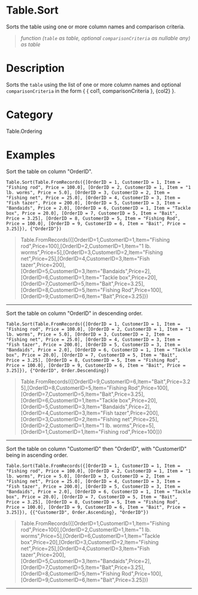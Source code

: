 ﻿# Table.Sort
Sorts the table using one or more column names and comparison criteria.
> _function (<code>table</code> as table, optional <code>comparisonCriteria</code> as nullable any) as table_
# Description 
Sorts the <code>table</code> using the list of one or more column names and optional <code>comparisonCriteria</code> in the form { { col1, comparisonCriteria }, {col2} }.
# Category 
Table.Ordering
# Examples 
Sort the table on column "OrderID".
```
Table.Sort(Table.FromRecords({[OrderID = 1, CustomerID = 1, Item = "Fishing rod", Price = 100.0], [OrderID = 2, CustomerID = 1, Item = "1 lb. worms", Price = 5.0], [OrderID = 3, CustomerID = 2, Item = "Fishing net", Price = 25.0], [OrderID = 4, CustomerID = 3, Item = "Fish tazer", Price = 200.0], [OrderID = 5, CustomerID = 3, Item = "Bandaids", Price = 2.0], [OrderID = 6, CustomerID = 1, Item = "Tackle box", Price = 20.0], [OrderID = 7, CustomerID = 5, Item = "Bait", Price = 3.25], [OrderID = 8, CustomerID = 5, Item = "Fishing Rod", Price = 100.0], [OrderID = 9, CustomerID = 6, Item = "Bait", Price = 3.25]}), {"OrderID"})
```
> Table.FromRecords({[OrderID=1,CustomerID=1,Item="Fishing rod",Price=100],[OrderID=2,CustomerID=1,Item="1 lb. worms",Price=5],[OrderID=3,CustomerID=2,Item="Fishing net",Price=25],[OrderID=4,CustomerID=3,Item="Fish tazer",Price=200],[OrderID=5,CustomerID=3,Item="Bandaids",Price=2],[OrderID=6,CustomerID=1,Item="Tackle box",Price=20],[OrderID=7,CustomerID=5,Item="Bait",Price=3.25],[OrderID=8,CustomerID=5,Item="Fishing Rod",Price=100],[OrderID=9,CustomerID=6,Item="Bait",Price=3.25]})
***
Sort the table on column "OrderID" in descending order.
```
Table.Sort(Table.FromRecords({[OrderID = 1, CustomerID = 1, Item = "Fishing rod", Price = 100.0], [OrderID = 2, CustomerID = 1, Item = "1 lb. worms", Price = 5.0], [OrderID = 3, CustomerID = 2, Item = "Fishing net", Price = 25.0], [OrderID = 4, CustomerID = 3, Item = "Fish tazer", Price = 200.0], [OrderID = 5, CustomerID = 3, Item = "Bandaids", Price = 2.0], [OrderID = 6, CustomerID = 1, Item = "Tackle box", Price = 20.0], [OrderID = 7, CustomerID = 5, Item = "Bait", Price = 3.25], [OrderID = 8, CustomerID = 5, Item = "Fishing Rod", Price = 100.0], [OrderID = 9, CustomerID = 6, Item = "Bait", Price = 3.25]}), {"OrderID", Order.Descending})
```
> Table.FromRecords({[OrderID=9,CustomerID=6,Item="Bait",Price=3.25],[OrderID=8,CustomerID=5,Item="Fishing Rod",Price=100],[OrderID=7,CustomerID=5,Item="Bait",Price=3.25],[OrderID=6,CustomerID=1,Item="Tackle box",Price=20],[OrderID=5,CustomerID=3,Item="Bandaids",Price=2],[OrderID=4,CustomerID=3,Item="Fish tazer",Price=200],[OrderID=3,CustomerID=2,Item="Fishing net",Price=25],[OrderID=2,CustomerID=1,Item="1 lb. worms",Price=5],[OrderID=1,CustomerID=1,Item="Fishing rod",Price=100]})
***
Sort the table on column "CustomerID" then "OrderID", with "CustomerID" being in ascending order.
```
Table.Sort(Table.FromRecords({[OrderID = 1, CustomerID = 1, Item = "Fishing rod", Price = 100.0], [OrderID = 2, CustomerID = 1, Item = "1 lb. worms", Price = 5.0], [OrderID = 3, CustomerID = 2, Item = "Fishing net", Price = 25.0], [OrderID = 4, CustomerID = 3, Item = "Fish tazer", Price = 200.0], [OrderID = 5, CustomerID = 3, Item = "Bandaids", Price = 2.0], [OrderID = 6, CustomerID = 1, Item = "Tackle box", Price = 20.0], [OrderID = 7, CustomerID = 5, Item = "Bait", Price = 3.25], [OrderID = 8, CustomerID = 5, Item = "Fishing Rod", Price = 100.0], [OrderID = 9, CustomerID = 6, Item = "Bait", Price = 3.25]}), {{"CustomerID", Order.Ascending}, "OrderID"})
```
> Table.FromRecords({[OrderID=1,CustomerID=1,Item="Fishing rod",Price=100],[OrderID=2,CustomerID=1,Item="1 lb. worms",Price=5],[OrderID=6,CustomerID=1,Item="Tackle box",Price=20],[OrderID=3,CustomerID=2,Item="Fishing net",Price=25],[OrderID=4,CustomerID=3,Item="Fish tazer",Price=200],[OrderID=5,CustomerID=3,Item="Bandaids",Price=2],[OrderID=7,CustomerID=5,Item="Bait",Price=3.25],[OrderID=8,CustomerID=5,Item="Fishing Rod",Price=100],[OrderID=9,CustomerID=6,Item="Bait",Price=3.25]})
***
